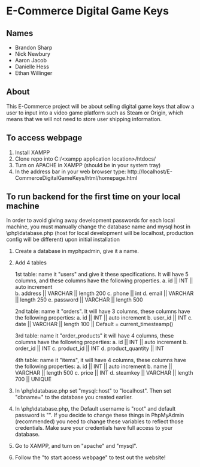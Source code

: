 # E-Commerce Digital Game Keys

## Names
* Brandon Sharp
* Nick Newbury
* Aaron Jacob
* Danielle Hess
* Ethan Willinger

## About
This E-Commerce project will be about selling digital game keys that allow a user to input into a video game platform such as Steam or Origin, which means that we will not need to store user shipping information.

## To access webpage
1. Install XAMPP
2. Clone repo into C:/\<xampp application location\>/htdocs/
3. Turn on APACHE in XAMPP (should be in your system tray)
4. In the address bar in your web browser type: http://localhost/E-CommerceDigitalGameKeys/html/homepage.html

## To run backend for the first time on your local machine
In order to avoid giving away development passwords for each local machine, you must manually change the 
database name and mysql host in \php\database.php (host for local development will be localhost, production config will be different) upon initial installation

1. Create a database in myphpadmin, give it a name.

2. Add 4 tables
   
    1st table: name it "users" and give it these specifications. It will have 5 columns, and these columns have the following properties.
        a. id || INT || auto increment <br>
        b. address || VARCHAR || length 200
        c. phone || int
        d. email || VARCHAR || length 250
        e. password || VARCHAR || length 500

   2nd table: name it "orders". It will have 3 columns, these columns have the following properties:
        a. id || INT || auto increment
        b. user_id || INT
        c. date || VARCHAR || length 100 || Default = current_timesteamp()

   3rd table: name it "order_products" it will have 4 columns, these columns have the following properties:
        a. id || INT || auto increment
        b. order_id || INT
        c. product_id || INT
        d. product_quantity || INT

   4th table: name it "items", it will have 4 columns, these columns have the following properties:
       a. id || INT || auto increment
       b. name || VARCHAR || length 500
       c. price || INT
       d. steamkey || VARCHAR || length 700 || UNIQUE

   

4. In \php\database.php set "mysql::host" to "localhost". Then set "dbname=" to the database you created earlier.
5. In \php\database.php, the Default username is "root" and default password is "". If you decide to change these things in PhpMyAdmin (recommended) you need to change these variables to reflect those credentials.
    Make sure your credentials have full access to your database.

6. Go to XAMPP, and turn on "apache" and "mysql".

7. Follow the "to start access webpage" to test out the website!

 
